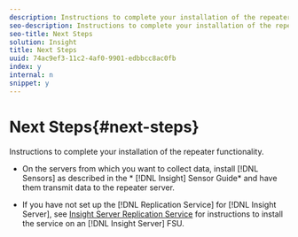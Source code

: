 ```yaml
---
description: Instructions to complete your installation of the repeater functionality.
seo-description: Instructions to complete your installation of the repeater functionality.
seo-title: Next Steps
solution: Insight
title: Next Steps
uuid: 74ac9ef3-11c2-4af0-9901-edbbcc8ac0fb
index: y
internal: n
snippet: y
---
```


# Next Steps{#next-steps}

Instructions to complete your installation of the repeater functionality.

* On the servers from which you want to collect data, install [!DNL Sensors] as described in the * [!DNL Insight] Sensor Guide* and have them transmit data to the repeater server. 

* If you have not set up the [!DNL Replication Service] for [!DNL Insight Server], see [Insight Server Replication Service](../../../../home/c-inst-svr/c-ins-svr-rep-svc/c-ins-svr-rep-svc.md#concept-926e654e80d943a0b6ac44a82a510d92) for instructions to install the service on an [!DNL Insight Server] FSU.

